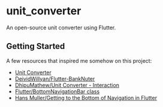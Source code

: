# unit_converter

An open-source unit converter using Flutter.

## Getting Started

A few resources that inspired me somehow on this project:

- [Unit Converter](https://play.google.com/store/apps/details?id=com.androidapps.unitconverter)
- [DeividWillyan/Flutter-BankNuter](https://github.com/DeividWillyan/Flutter-BankNuter)
- [DhipuMathew/Unit Converter - Interaction](https://dribbble.com/shots/4481737-Unit-Converter-Interaction)
- [Flutter/BottomNavigationBar class](https://api.flutter.dev/flutter/material/BottomNavigationBar-class.html)
- [Hans Muller/Getting to the Bottom of Navigation in Flutter](https://medium.com/flutter/getting-to-the-bottom-of-navigation-in-flutter-b3e440b9386)